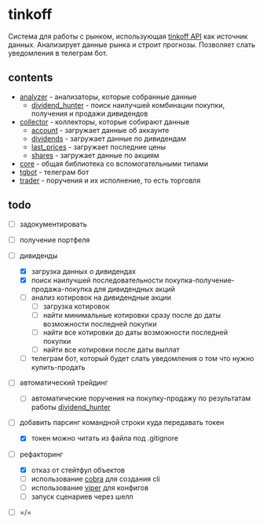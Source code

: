 # tinkoff

Система для работы с рынком, использующая [tinkoff API](https://russianinvestments.github.io/investAPI/) как источник данных. Анализирует данные рынка и строит прогнозы. Позволяет слать уведомления в телеграм бот.

## contents

- [analyzer](/analyzer/readme.md) - анализаторы, которые собранные данные
   - [dividend_hunter](/analyzer/dividend_hunter/readme.md) - поиск наилучшей комбинации покупки, получения и продажи дивидендов
- [collector](/collector/readme.md) - коллекторы, которые собирают данные
  - [account](/collector/account/readme.md) - загружает данные об аккаунте
  - [dividends](/collector/dividends/readme.md) - загружает данные по дивидендам
  - [last_prices](/collector/last_prices/readme.md) - загружает последние цены
  - [shares](/collector/shares/readme.md) - загружает данные по акциям
- [core](/core/readme.md) - общая библиотека со вспомогательными типами
- [tgbot](/tgbot/readme.md) - телеграм бот
- [trader](/trader/readme.md) - поручения и их исполнение, то есть торговля

## todo

- [ ] задокументировать
- [ ] получение портфеля
- [ ] дивиденды
  - [x] загрузка данных о дивидендах
  - [x] поиск наилучшей последовательности покупка-получение-продажа-покупка для дивидендных акций
  - [ ] анализ котировок на дивидендные акции
    - [ ] загрузка котировок
    - [ ] найти минимальные котировки сразу после до даты возможности последней покупки
    - [ ] найти все котировки до даты возможности последней покупки
    - [ ] найти все котировки после даты выплат
  - [ ] телеграм бот, который будет слать уведомления о том что нужно купить-продать
- [ ] автоматический трейдинг
  - [ ] автоматические поручения на покупку-продажу по результатам работы [dividend_hunter](/analyzer/dividend_hunter/readme.md)
- [ ] добавить парсинг командной строки куда передавать токен
  - [x] токен можно читать из файла под .gitignore
- [ ] рефакторинг 
  - [x] отказ от стейтфул объектов
  - [ ] использование [cobra](https://github.com/spf13/cobra) для создания cli
  - [ ] использование [viper](https://github.com/spf13/viper) для конфигов
  - [ ] запуск сценариев через шелл
- [ ] =/=
    
